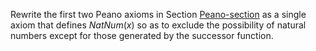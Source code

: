 

Rewrite the first two Peano axioms in
Section <a href="#">Peano-section</a> as a single axiom that defines
${NatNum}(x)$ so as to exclude the possibility of natural numbers
except for those generated by the successor function.

